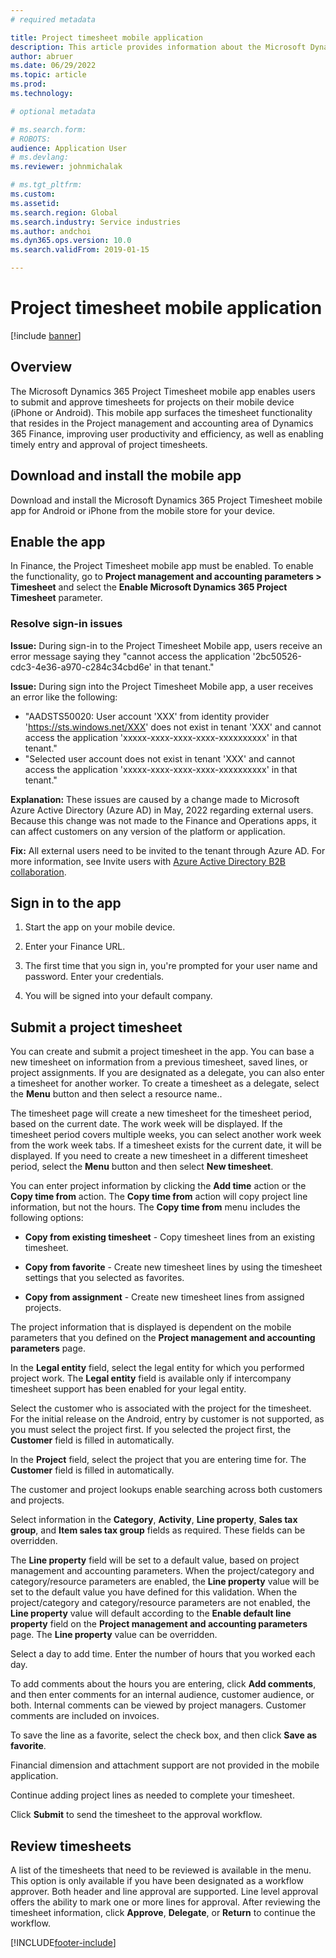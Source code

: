 ```yaml
---
# required metadata

title: Project timesheet mobile application 
description: This article provides information about the Microsoft Dynamics 365 Project Timesheet mobile application. The Project Timesheet mobile app enables users to submit and approve timesheets for projects on their mobile device.
author: abruer
ms.date: 06/29/2022
ms.topic: article
ms.prod: 
ms.technology: 

# optional metadata

# ms.search.form: 
# ROBOTS: 
audience: Application User
# ms.devlang: 
ms.reviewer: johnmichalak

# ms.tgt_pltfrm: 
ms.custom: 
ms.assetid: 
ms.search.region: Global
ms.search.industry: Service industries
ms.author: andchoi
ms.dyn365.ops.version: 10.0
ms.search.validFrom: 2019-01-15

---
```


# Project timesheet mobile application

[!include [banner](../includes/banner.md)]

## Overview

The Microsoft Dynamics 365 Project Timesheet mobile app enables users to submit
and approve timesheets for projects on their mobile device (iPhone or Android). This mobile app surfaces the timesheet functionality that
resides in the Project management and accounting area of Dynamics 365
Finance, improving user productivity and efficiency, as well
as enabling timely entry and approval of project timesheets.

## Download and install the mobile app

Download and install the Microsoft Dynamics 365 Project Timesheet mobile app for
Android or iPhone from the mobile store for your device.

## Enable the app 

In Finance, the Project Timesheet
mobile app must be enabled. To enable the functionality, go to **Project
management and accounting parameters \> Timesheet** and select the **Enable Microsoft
Dynamics 365 Project Timesheet** parameter.

### Resolve sign-in issues
**Issue:** During sign-in to the Project Timesheet Mobile app, users receive an error message saying they "cannot access the application '2bc50526-cdc3-4e36-a970-c284c34cbd6e' in that tenant."

**Issue:** During sign into the Project Timesheet Mobile app, a user receives an error like the following:
- "AADSTS50020: User account 'XXX' from identity provider 'https://sts.windows.net/XXX' does not exist in tenant 'XXX' and cannot access the application 'xxxxx-xxxx-xxxx-xxxx-xxxxxxxxxx' in that tenant."
- "Selected user account does not exist in tenant 'XXX' and cannot access the application 'xxxxx-xxxx-xxxx-xxxx-xxxxxxxxxx' in that tenant."

**Explanation:** These issues are caused by a change made to Microsoft Azure Active Directory (Azure AD) in May, 2022 regarding external users. Because this change was not made to the Finance and Operations apps, it can affect customers on any version of the platform or application.

**Fix:** All external users need to be invited to the tenant through Azure AD. For more information, see Invite users with [Azure Active Directory B2B collaboration](https://docs.microsoft.com/power-platform/admin/invite-users-azure-active-directory-b2b-collaboration).

## Sign in to the app

1.  Start the app on your mobile device.

2.  Enter your Finance URL.

3.  The first time that you sign in, you're prompted for your user name and
    password. Enter your credentials.

4.  You will be signed into your default company.

## Submit a project timesheet

You can create and submit a project timesheet in the app. You can base a new timesheet on
information from a previous timesheet, saved lines, or project assignments. If
you are designated as a delegate, you can also enter a timesheet for another
worker. To create a timesheet as a delegate, select the **Menu** button and then select a resource name..

The timesheet page will create a new timesheet for the timesheet period, based
on the current date. The work week will be displayed. If the timesheet period
covers multiple weeks, you can select another work week from the work week tabs.
If a timesheet exists for the current date, it will be displayed. If you need to
create a new timesheet in a different timesheet period, select the **Menu** button and then select
**New timesheet**.

You can enter project information by clicking the **Add time** action
or the **Copy time from** action. The **Copy time from** action will copy project
line information, but not the hours. The **Copy time from** menu includes the
following options:

- **Copy from existing timesheet** - Copy timesheet lines from an existing timesheet.

- **Copy from favorite** - Create new timesheet lines by using the timesheet settings that you selected as favorites.

- **Copy from assignment** - Create new timesheet lines from assigned projects.

The project information that is displayed is dependent on the mobile parameters
that you defined on the **Project management and accounting parameters** page.

In the **Legal entity** field, select the legal entity for which you performed
project work. The **Legal entity** field is available only if intercompany timesheet
support has been enabled for your legal entity.

Select the customer who is associated with the project for the timesheet. For the initial release on the Android, entry by customer is not supported, as you must select the project first. If you selected the project first, the **Customer** field is filled in automatically.

In the **Project** field, select the project that you are entering time for. The **Customer** field is filled in automatically.

The customer and project lookups enable searching across both customers and projects.

Select information in the **Category**, **Activity**, **Line property**, **Sales tax group**, and **Item sales tax group** fields as required. These fields can be overridden.

The **Line property** field will be set to a default value, based on project
management and accounting parameters. When the project/category and
category/resource parameters are enabled, the **Line property** value will be set to
the default value you have defined for this validation. When the
project/category and category/resource parameters are not enabled, the **Line
property** value will default according to the **Enable default line property**
field on the **Project management and accounting parameters** page. The **Line
property** value can be overridden.

Select a day to add time. Enter the number of hours that you worked each day.

To add comments about the hours you are entering, click **Add comments**, and
then enter comments for an internal audience, customer audience, or both.
Internal comments can be viewed by project managers. Customer comments are
included on invoices.

To save the line as a favorite, select the check box, and then click **Save as
favorite**.

Financial dimension and attachment support are not provided in the mobile
application.

Continue adding project lines as needed to complete your timesheet.

Click **Submit** to send the timesheet to the approval workflow.

## Review timesheets

A list of the timesheets that need to be reviewed is available in the menu. This option is only available if you have been designated as a workflow approver. Both header and line approval are supported. Line level
approval offers the ability to mark one or more lines for approval. After
reviewing the timesheet information, click **Approve**, **Delegate**, or
**Return** to continue the workflow.


[!INCLUDE[footer-include](../includes/footer-banner.md)]
